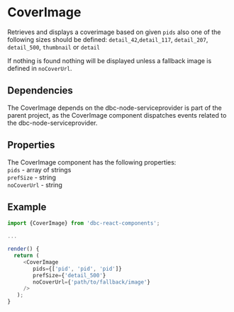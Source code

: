 # CoverImage

Retrieves and displays a coverimage based on given `pids` also one of the following sizes should be defined:
 `detail_42`,`detail_117`, `detail_207`, `detail_500`, `thumbnail` or `detail`

If nothing is found nothing will be displayed unless a fallback image is defined in `noCoverUrl`.

## Dependencies
The CoverImage depends on the dbc-node-serviceprovider is part of the parent project, as the CoverImage component dispatches events related to the dbc-node-serviceprovider.

## Properties
The CoverImage component has the following properties:  
`pids` - array of strings  
`prefSize` - string  
`noCoverUrl` - string  

## Example

```javascript
import {CoverImage} from 'dbc-react-components';

...

render() {
  return (
     <CoverImage   
        pids={['pid', 'pid', 'pid']}  
        prefSize={'detail_500'}  
        noCoverUrl={'path/to/fallback/image'}   
     />
   );
}
```
